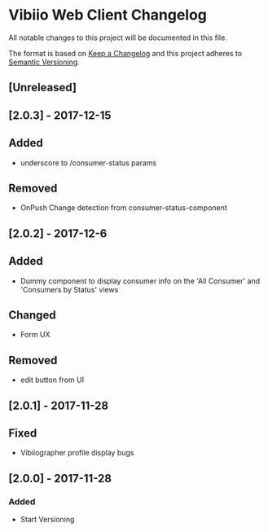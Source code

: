 # Vibiio Web Client Changelog
All notable changes to this project will be documented in this file.

The format is based on [Keep a Changelog](http://keepachangelog.com/en/1.0.0/)
and this project adheres to [Semantic Versioning](http://semver.org/spec/v2.0.0.html).

## [Unreleased]
## [2.0.3] - 2017-12-15
## Added
- underscore to /consumer-status params

## Removed
- OnPush Change detection from consumer-status-component

## [2.0.2] - 2017-12-6
## Added
- Dummy component to display consumer info on the 'All Consumer' and 'Consumers by Status' views

## Changed
- Form UX

## Removed
- edit button from UI

## [2.0.1] - 2017-11-28
## Fixed
- Vibiiographer profile display bugs

## [2.0.0] - 2017-11-28
### Added
- Start Versioning
